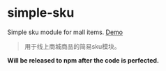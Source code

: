 # simple-sku

Simple sku module for mall items. [Demo](https://chihai-chuck.github.io/simple-sku/demo/index.html)

> 用于线上商城商品的简易sku模块。

**Will be released to npm after the code is perfected.**
